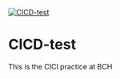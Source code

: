 [![CICD-test](https://github.com/nguyenminhtrang2206/CICD-test/actions/workflows/main.yml/badge.svg)](https://github.com/nguyenminhtrang2206/CICD-test/actions/workflows/main.yml)

# CICD-test
This is the CICI practice at BCH

